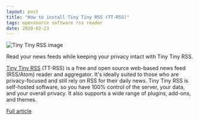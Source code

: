```yaml
---
layout: post
title: "How to install Tiny Tiny RSS (TT-RSS)"
tags: opensource software rss reader
date: 2020-02-23
---
```


![Tiny Tiny RSS image](https://opensource.com/sites/default/files/uploads/tt-rss.jpeg)

Read your news feeds while keeping your privacy intact with Tiny Tiny RSS.

[Tiny Tiny RSS](https://tt-rss.org/) (TT-RSS) is a free and open source web-based 
news feed (RSS/Atom) reader and aggregator. It's ideally suited to those who are 
privacy-focused and still rely on RSS for their daily news. Tiny Tiny RSS is 
self-hosted software, so you have 100% control of the server, your data, and 
your overall privacy. It also supports a wide range of plugins, add-ons, and themes.

[Full article](https://opensource.com/article/20/2/ttrss-raspberry-pi)
